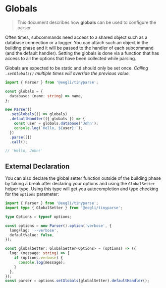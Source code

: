 # Globals

> This document describes how **globals** can be used to configure the parser.

Often times, subcommands need access to a shared object such as a database connection or a logger. You can attach such an object in the building phase and it will be passed to the handler of each subcommand (and the default handler). Setting the globals is done via a function that has access to all the options that have been collected while parsing.

Globals are expected to be static and should only be set once. _Calling `.setGlobals()` multiple times will override the previous value._

```ts
import { Parser } from '@eegli/tinyparse';

const globals = {
  database: (name: string) => name,
};

new Parser()
  .setGlobals(() => globals)
  .defaultHandler(({ globals }) => {
    const user = globals.database('John');
    console.log(`Hello, ${user}!`);
  })
  .parse([])
  .call();

// 'Hello, John!'
```

## External Declaration

You can also declare the global setter function outside of the building phase by taking a break after declaring your options and using the `GlobalSetter` helper type. Using this type will get you autocompletion and type checking for the `options` parameter:

```ts
import { Parser } from '@eegli/tinyparse';
import type { GlobalSetter } from '@eegli/tinyparse';

type Options = typeof options;

const options = new Parser().option('verbose', {
  longFlag: '--verbose',
  defaultValue: false,
});

const globalSetter: GlobalSetter<Options> = (options) => ({
  log: (message: string) => {
    if (options.verbose) {
      console.log(message);
    }
  },
});
const parser = options.setGlobals(globalSetter).defaultHandler();
```
